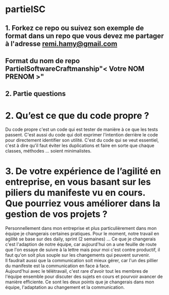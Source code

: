 # partielSC

## 1. Forkez ce repo ou suivez son exemple de format dans un repo que vous devez me partager à l'adresse remi.hamy@gmail.com
## Format du nom de repo PartielSoftwareCraftmanship"< Votre NOM PRENOM >"

## 2. Partie questions  

# 2. Qu’est ce que du code propre ?
Du code propre c'est un code qui est tester de manière à ce que les tests passent.
C'est aussi du code qui doit exprimer l'intention derrière le code pour directement identifier son utilité.
C'est du code qui se veut essentiel, c'est à dire qu'il faut éviter les duplications et faire en sorte que chaque classes, méthodes ... soient minimalistes.  

# 3. De votre expérience de l’agilité en entreprise, en vous basant sur les piliers du manifeste vu en cours. Que pourriez vous améliorer dans la gestion de vos projets ?  
Personnellement dans mon entreprise et plus particulièrement dans mon équipe je changerais certaines pratiques. 
Pour le moment, notre travail en agilité se base sur des daily, sprint (2 semaines) ... 
Ce que je changerais c'est l'adaption de notre équipe, car aujourd'hui on a une feuille de route que l'on essaye de suivre à la lettre mais pour moi 
c'est contre productif, il faut qu'on soit plus souple sur les changements qui peuvent survenir.   
Il faudrait aussi que la communication soit mieux gérer, car l'un des pillier du manifeste est la communication en face à face.  <br>
Aujourd'hui avec le télétravail, c'est rare d'avoir tout les membres de l'équipe ensemble pour discuter des sujets en cours et pourvoir avancer de manière efficiente. 
Ce sont les deux points que je changerais dans mon équipe, l'adaptation au changement et la communication. 



